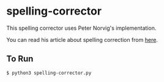# spelling-corrector

This spelling corrector uses Peter Norvig's implementation.

You can read his article about spelling correction from [here](http://norvig.com/spell-correct.html).

## To Run
```
$ python3 spelling-corrector.py
```
